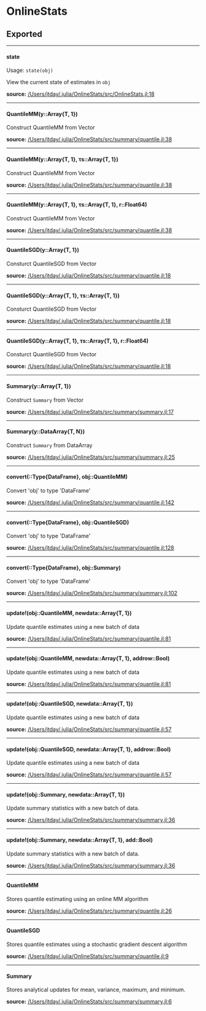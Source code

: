 # OnlineStats

## Exported
---

#### state
  Usage: `state(obj)`

View the current state of estimates in `obj`


**source:**
[/Users/jtday/.julia/OnlineStats/src/OnlineStats.jl:18](https://github.com/joshday/OnlineStats.jl/tree/6554e9114415528f370cce2ef034dc9ff5064d49/src/OnlineStats.jl#L18)

---

#### QuantileMM(y::Array{T, 1})
Construct QuantileMM from Vector

**source:**
[/Users/jtday/.julia/OnlineStats/src/summary/quantile.jl:38](https://github.com/joshday/OnlineStats.jl/tree/6554e9114415528f370cce2ef034dc9ff5064d49/src/summary/quantile.jl#L38)

---

#### QuantileMM(y::Array{T, 1}, τs::Array{T, 1})
Construct QuantileMM from Vector

**source:**
[/Users/jtday/.julia/OnlineStats/src/summary/quantile.jl:38](https://github.com/joshday/OnlineStats.jl/tree/6554e9114415528f370cce2ef034dc9ff5064d49/src/summary/quantile.jl#L38)

---

#### QuantileMM(y::Array{T, 1}, τs::Array{T, 1}, r::Float64)
Construct QuantileMM from Vector

**source:**
[/Users/jtday/.julia/OnlineStats/src/summary/quantile.jl:38](https://github.com/joshday/OnlineStats.jl/tree/6554e9114415528f370cce2ef034dc9ff5064d49/src/summary/quantile.jl#L38)

---

#### QuantileSGD(y::Array{T, 1})
Consturct QuantileSGD from Vector

**source:**
[/Users/jtday/.julia/OnlineStats/src/summary/quantile.jl:18](https://github.com/joshday/OnlineStats.jl/tree/6554e9114415528f370cce2ef034dc9ff5064d49/src/summary/quantile.jl#L18)

---

#### QuantileSGD(y::Array{T, 1}, τs::Array{T, 1})
Consturct QuantileSGD from Vector

**source:**
[/Users/jtday/.julia/OnlineStats/src/summary/quantile.jl:18](https://github.com/joshday/OnlineStats.jl/tree/6554e9114415528f370cce2ef034dc9ff5064d49/src/summary/quantile.jl#L18)

---

#### QuantileSGD(y::Array{T, 1}, τs::Array{T, 1}, r::Float64)
Consturct QuantileSGD from Vector

**source:**
[/Users/jtday/.julia/OnlineStats/src/summary/quantile.jl:18](https://github.com/joshday/OnlineStats.jl/tree/6554e9114415528f370cce2ef034dc9ff5064d49/src/summary/quantile.jl#L18)

---

#### Summary(y::Array{T, 1})
Construct `Summary` from Vector

**source:**
[/Users/jtday/.julia/OnlineStats/src/summary/summary.jl:17](https://github.com/joshday/OnlineStats.jl/tree/6554e9114415528f370cce2ef034dc9ff5064d49/src/summary/summary.jl#L17)

---

#### Summary(y::DataArray{T, N})
Construct `Summary` from DataArray

**source:**
[/Users/jtday/.julia/OnlineStats/src/summary/summary.jl:25](https://github.com/joshday/OnlineStats.jl/tree/6554e9114415528f370cce2ef034dc9ff5064d49/src/summary/summary.jl#L25)

---

#### convert(::Type{DataFrame}, obj::QuantileMM)
Convert 'obj' to type 'DataFrame'

**source:**
[/Users/jtday/.julia/OnlineStats/src/summary/quantile.jl:142](https://github.com/joshday/OnlineStats.jl/tree/6554e9114415528f370cce2ef034dc9ff5064d49/src/summary/quantile.jl#L142)

---

#### convert(::Type{DataFrame}, obj::QuantileSGD)
Convert 'obj' to type 'DataFrame'

**source:**
[/Users/jtday/.julia/OnlineStats/src/summary/quantile.jl:128](https://github.com/joshday/OnlineStats.jl/tree/6554e9114415528f370cce2ef034dc9ff5064d49/src/summary/quantile.jl#L128)

---

#### convert(::Type{DataFrame}, obj::Summary)
Convert 'obj' to type 'DataFrame'

**source:**
[/Users/jtday/.julia/OnlineStats/src/summary/summary.jl:102](https://github.com/joshday/OnlineStats.jl/tree/6554e9114415528f370cce2ef034dc9ff5064d49/src/summary/summary.jl#L102)

---

#### update!(obj::QuantileMM, newdata::Array{T, 1})
Update quantile estimates using a new batch of data

**source:**
[/Users/jtday/.julia/OnlineStats/src/summary/quantile.jl:81](https://github.com/joshday/OnlineStats.jl/tree/6554e9114415528f370cce2ef034dc9ff5064d49/src/summary/quantile.jl#L81)

---

#### update!(obj::QuantileMM, newdata::Array{T, 1}, addrow::Bool)
Update quantile estimates using a new batch of data

**source:**
[/Users/jtday/.julia/OnlineStats/src/summary/quantile.jl:81](https://github.com/joshday/OnlineStats.jl/tree/6554e9114415528f370cce2ef034dc9ff5064d49/src/summary/quantile.jl#L81)

---

#### update!(obj::QuantileSGD, newdata::Array{T, 1})
Update quantile estimates using a new batch of data

**source:**
[/Users/jtday/.julia/OnlineStats/src/summary/quantile.jl:57](https://github.com/joshday/OnlineStats.jl/tree/6554e9114415528f370cce2ef034dc9ff5064d49/src/summary/quantile.jl#L57)

---

#### update!(obj::QuantileSGD, newdata::Array{T, 1}, addrow::Bool)
Update quantile estimates using a new batch of data

**source:**
[/Users/jtday/.julia/OnlineStats/src/summary/quantile.jl:57](https://github.com/joshday/OnlineStats.jl/tree/6554e9114415528f370cce2ef034dc9ff5064d49/src/summary/quantile.jl#L57)

---

#### update!(obj::Summary, newdata::Array{T, 1})
Update summary statistics with a new batch of data.

**source:**
[/Users/jtday/.julia/OnlineStats/src/summary/summary.jl:36](https://github.com/joshday/OnlineStats.jl/tree/6554e9114415528f370cce2ef034dc9ff5064d49/src/summary/summary.jl#L36)

---

#### update!(obj::Summary, newdata::Array{T, 1}, add::Bool)
Update summary statistics with a new batch of data.

**source:**
[/Users/jtday/.julia/OnlineStats/src/summary/summary.jl:36](https://github.com/joshday/OnlineStats.jl/tree/6554e9114415528f370cce2ef034dc9ff5064d49/src/summary/summary.jl#L36)

---

#### QuantileMM
Stores quantile estimating using an online MM algorithm

**source:**
[/Users/jtday/.julia/OnlineStats/src/summary/quantile.jl:26](https://github.com/joshday/OnlineStats.jl/tree/6554e9114415528f370cce2ef034dc9ff5064d49/src/summary/quantile.jl#L26)

---

#### QuantileSGD
Stores quantile estimates using a stochastic gradient descent algorithm

**source:**
[/Users/jtday/.julia/OnlineStats/src/summary/quantile.jl:9](https://github.com/joshday/OnlineStats.jl/tree/6554e9114415528f370cce2ef034dc9ff5064d49/src/summary/quantile.jl#L9)

---

#### Summary
Stores analytical updates for mean, variance, maximum, and minimum.

**source:**
[/Users/jtday/.julia/OnlineStats/src/summary/summary.jl:6](https://github.com/joshday/OnlineStats.jl/tree/6554e9114415528f370cce2ef034dc9ff5064d49/src/summary/summary.jl#L6)


